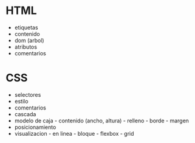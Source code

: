 # HTML

- etiquetas
- contenido
- dom (arbol)
- atributos
- comentarios



# CSS

- selectores
- estilo
- comentarios
- cascada
- modelo de caja
        - contenido (ancho, altura)
        - relleno
        - borde
        - margen
- posicionamiento
- visualizacion
        - en linea
        - bloque 
        - flexbox
        - grid
